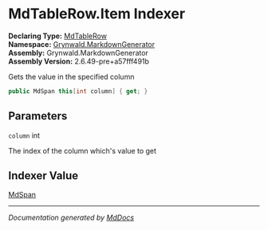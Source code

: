 ﻿<!--  
  <auto-generated>   
    The contents of this file were generated by a tool.  
    Changes to this file may be list if the file is regenerated  
  </auto-generated>   
-->

# MdTableRow.Item Indexer

**Declaring Type:** [MdTableRow](../index.md)  
**Namespace:** [Grynwald.MarkdownGenerator](../../index.md)  
**Assembly:** Grynwald.MarkdownGenerator  
**Assembly Version:** 2.6.49\-pre+a57fff491b

Gets the value in the specified column

```csharp
public MdSpan this[int column] { get; }
```

## Parameters

`column`  int

The index of the column which's value to get

## Indexer Value

[MdSpan](../../MdSpan/index.md)

___

*Documentation generated by [MdDocs](https://github.com/ap0llo/mddocs)*
